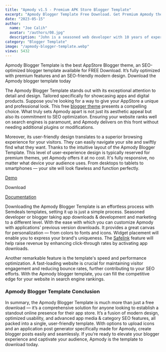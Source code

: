 ```yaml
---
title: "Apmody v1.5 - Premium APK Store Blogger Template"
excerpt: "Apmody Blogger Template Free Download. Get Premium Apmody theme with modern App Store and elegant Blogger Template features download FREE."
date: "2023-05-15"
author:
  name: "Joe Calih"
  avatar: "/authors/08.jpg"
  description: "John is a seasoned web developer with 10 years of experience in React and Next.js."
category: "Blogger Template"
image: "/apmody-blogger-template.webp"
views: 5432
---
```



Apmody Blogger Template is the best AppStore Blogger theme, an SEO-optimized blogger template available for FREE Download. It’s fully optimized with premium features and an SEO-friendly modern design. Download the Apmody blogger template today

The Apmody Blogger Template stands out with its exceptional attention to detail and design. Tailored specifically for showcasing apps and digital products. Suppose you're looking for a way to give your AppStore a unique and professional look. This free [blogger theme](/category/blogger-templates) presents a compelling choice. What truly sets Apmody apart is not just its aesthetic appeal but also its commitment to SEO optimization. Ensuring your website ranks well on search engines is paramount, and Apmody delivers on this front without needing additional plugins or modifications.

Moreover, its user-friendly design translates to a superior browsing experience for your visitors. They can easily navigate your site and swiftly find what they want. Thanks to the intuitive layout of the Apmody Blogger Template. This level of user-experience design is typically reserved for premium themes, yet Apmody offers it at no cost. It's fully responsive, no matter what device your audience uses. From desktops to tablets to smartphones — your site will look flawless and function perfectly.

[Demo](https://apmody.blogspot.com/)

Download

[Documentation](https://apmody.blogspot.com/search/label/Docs)

Downloading the Apmody Blogger Template is an effortless process with Semdeals templates, setting it up is just a simple process. Seasoned developer or blogger taking app downloads & development and marketing to a different level. With the ease with which you can customize Apmody with applications' previous version downloads. It provides a great canvas for personalization — from colors to fonts and icons. Widget placement will enable you to express your brand's uniqueness. The [Safelink](https://apmody.blogspot.com/2022/04/safelink.html) feature will help raise revenue by enhancing click-through rates by activating app downloads.

Another remarkable feature is the template's speed and performance optimization. A fast-loading website is crucial for maintaining visitor engagement and reducing bounce rates, further contributing to your SEO efforts. With the Apmody blogger template, you can fill the competitive edge for your website in search engine rankings.

### Apmody Blogger Template Conclusion

In summary, the Apmody Blogger Template is much more than just a free download — it’s a comprehensive solution for anyone looking to establish a standout online presence for their app store. It’s a fusion of modern design, optimized usability, and advanced app media & category SEO features, all packed into a single, user-friendly template. With options to upload icons and an application post generator specifically made for Apmody, create blogger posts easily and seamlessly. If you’re ready to elevate your blogger experience and captivate your audience, Apmody is the template to download today.
